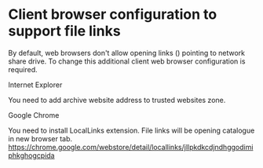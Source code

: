 # Client browser configuration to support file links

By default, web browsers don't allow opening links (<a>) pointing to network share drive.
To change this additional client web browser configuration is required.

Internet Explorer

You need to add archive website address to trusted websites zone.

Google Chrome

You need to install LocalLinks extension.
File links will be opening catalogue in new browser tab.
https://chrome.google.com/webstore/detail/locallinks/jllpkdkcdjndhggodimiphkghogcpida



